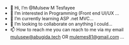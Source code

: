 - 👋 Hi, I’m @Mulsew M Tesfayee
- 👀 I’m interested in Programming (Front end UI/UX  ...
- 🌱 I’m currently learning ASP .net MVC...
- 💞️ I’m looking to collaborate on anything I could...
- 📫 How to reach me you can reach to me via my email mulusew@abugida.tech OR mulemes81@gmail.com ...

<!---
Muliemes/Muliemes is a ✨ special ✨ repository because its `README.md` (this file) appears on your GitHub profile.
You can click the Preview link to take a look at your changes.
--->
